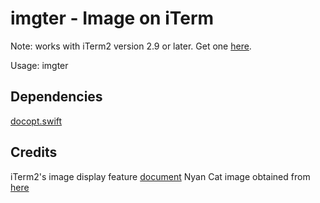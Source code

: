 # imgter - Image on iTerm

Note: works with iTerm2 version 2.9 or later. Get one [here](https://iterm2.com/downloads/beta/iTerm2-2_9_20160313.zip).

<!-- ![imgter-demo](imgter-demo.gif) -->

Usage:
  imgter <filePath>

## Dependencies

[docopt.swift](https://github.com/docopt/docopt.swift)

## Credits
iTerm2's image display feature [document](https://www.iterm2.com/images.html)
Nyan Cat image obtained from [here](http://www.nyan.cat/cats/original.gif)
